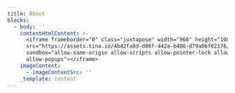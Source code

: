 ```yaml
---
title: About
blocks:
  - body: ''
    contentHtmlContent: >-
      <iframe frameborder="0" class="juxtapose" width="960" height="1080"
      src="https://assets.tina.io/4b42fa8d-d86f-442a-b486-d79a06f02176/0e8293112454793.6360c40e94a9b.png"
      sandbox="allow-same-origin allow-scripts allow-pointer-lock allow-forms
      allow-popups"></iframe>
    imageContent:
      - imageContentSrc: ''
    _template: content
---
```


